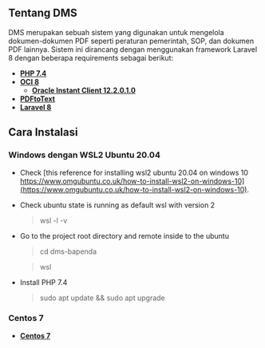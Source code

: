 
## Tentang DMS

DMS merupakan sebuah sistem yang digunakan untuk mengelola dokumen-dokumen PDF seperti peraturan pemerintah, SOP, dan dokumen PDF lainnya. Sistem ini dirancang dengan menggunakan framework Laravel 8 dengan beberapa requirements sebagai berikut:

- **[PHP 7.4](https://www.php.net/distributions/php-7.4.16.tar.gz)**
- **[OCI 8](https://pecl.php.net/package/oci8)**
    - **[Oracle Instant Client 12.2.0.1.0](https://www.oracle.com/database/technologies/instant-client/downloads.html)**
- **[PDFtoText](https://github.com/spatie/pdf-to-text)**
- **[Laravel 8](https://laravel.com/docs/8.x/releases)**

## Cara Instalasi
### Windows dengan WSL2 Ubuntu 20.04
- Check [this reference for installing wsl2 ubuntu 20.04 on windows 10 https://www.omgubuntu.co.uk/how-to-install-wsl2-on-windows-10](https://www.omgubuntu.co.uk/how-to-install-wsl2-on-windows-10).

- Check ubuntu state is running as default wsl with version 2

    > wsl -l -v

- Go to the project root directory and remote inside to the ubuntu

    > cd dms-bapenda

    > wsl

- Install PHP 7.4
    > sudo apt update && sudo apt upgrade

    > 

### Centos 7
- **[Centos 7](https://www.cyberciti.biz/faq/install-php-7-x-on-centos-8-for-nginx/)**



